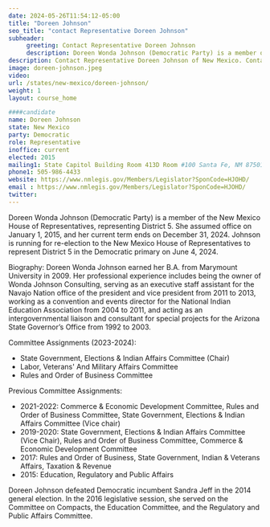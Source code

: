 ```yaml
---
date: 2024-05-26T11:54:12-05:00
title: "Doreen Johnson"
seo_title: "contact Representative Doreen Johnson"
subheader:
     greeting: Contact Representative Doreen Johnson
     description: Doreen Wonda Johnson (Democratic Party) is a member of the New Mexico House of Representatives, representing District 5. She assumed office on January 1, 2015, and her current term ends on December 31, 2024.
description: Contact Representative Doreen Johnson of New Mexico. Contact information for Doreen Johnson includes email address, phone number, and mailing address.
image: doreen-johnson.jpeg
video:
url: /states/new-mexico/doreen-johnson/
weight: 1
layout: course_home

####candidate
name: Doreen Johnson
state: New Mexico
party: Democratic
role: Representative
inoffice: current
elected: 2015
mailing1: State Capitol Building Room 413D Room #100 Santa Fe, NM 87501
phone1: 505-986-4433
website: https://www.nmlegis.gov/Members/Legislator?SponCode=HJOHD/
email : https://www.nmlegis.gov/Members/Legislator?SponCode=HJOHD/
twitter: 
---
```

Doreen Wonda Johnson (Democratic Party) is a member of the New Mexico House of Representatives, representing District 5. She assumed office on January 1, 2015, and her current term ends on December 31, 2024. Johnson is running for re-election to the New Mexico House of Representatives to represent District 5 in the Democratic primary on June 4, 2024.

Biography:
Doreen Wonda Johnson earned her B.A. from Marymount University in 2009. Her professional experience includes being the owner of Wonda Johnson Consulting, serving as an executive staff assistant for the Navajo Nation office of the president and vice president from 2011 to 2013, working as a convention and events director for the National Indian Education Association from 2004 to 2011, and acting as an intergovernmental liaison and consultant for special projects for the Arizona State Governor’s Office from 1992 to 2003.

Committee Assignments (2023-2024):
- State Government, Elections & Indian Affairs Committee (Chair)
- Labor, Veterans' And Military Affairs Committee
- Rules and Order of Business Committee

Previous Committee Assignments:
- 2021-2022: Commerce & Economic Development Committee, Rules and Order of Business Committee, State Government, Elections & Indian Affairs Committee (Vice chair)
- 2019-2020: State Government, Elections & Indian Affairs Committee (Vice Chair), Rules and Order of Business Committee, Commerce & Economic Development Committee
- 2017: Rules and Order of Business, State Government, Indian & Veterans Affairs, Taxation & Revenue
- 2015: Education, Regulatory and Public Affairs

Doreen Johnson defeated Democratic incumbent Sandra Jeff in the 2014 general election. In the 2016 legislative session, she served on the Committee on Compacts, the Education Committee, and the Regulatory and Public Affairs Committee.


